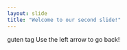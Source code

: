 ```yaml
---
layout: slide
title: "Welcome to our second slide!"
---
```

guten tag
Use the left arrow to go back!
